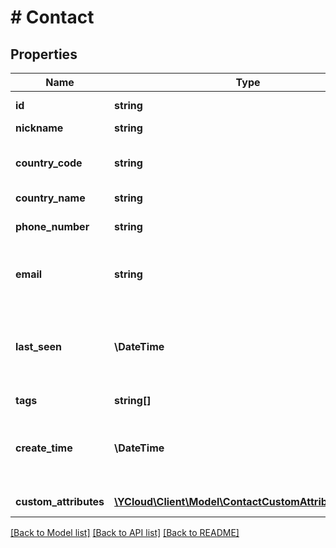 # # Contact

## Properties

Name | Type | Description | Notes
------------ | ------------- | ------------- | -------------
**id** | **string** | Unique ID for the object. |
**nickname** | **string** | Contact&#39;s nickname. | [optional]
**country_code** | **string** | Two-letter country abbreviation. See [ISO 3166-1 alpha-2 country code](https://en.wikipedia.org/wiki/ISO_3166-1_alpha-2). | [optional]
**country_name** | **string** | Full country name. | [optional]
**phone_number** | **string** | Unique Phone number in [E.164](https://en.wikipedia.org/wiki/E.164) format. | [optional]
**email** | **string** | The contact&#39;s email address. If present, the email address must be unique. | [optional]
**last_seen** | **\DateTime** | The time at which the latest inbound message was created, formatted in [RFC 3339](https://datatracker.ietf.org/doc/html/rfc3339). e.g., &#x60;2022-06-01T12:00:00.000Z&#x60;. | [optional]
**tags** | **string[]** | Contact&#39;s tags. | [optional]
**create_time** | **\DateTime** | The time at which the contact was created, formatted in [RFC 3339](https://datatracker.ietf.org/doc/html/rfc3339). e.g., &#x60;2022-06-01T12:00:00.000Z&#x60;. | [optional]
**custom_attributes** | [**\YCloud\Client\Model\ContactCustomAttributesInner[]**](ContactCustomAttributesInner.md) | Contact&#39;s custom attributes. | [optional]

[[Back to Model list]](../../README.md#models) [[Back to API list]](../../README.md#endpoints) [[Back to README]](../../README.md)
